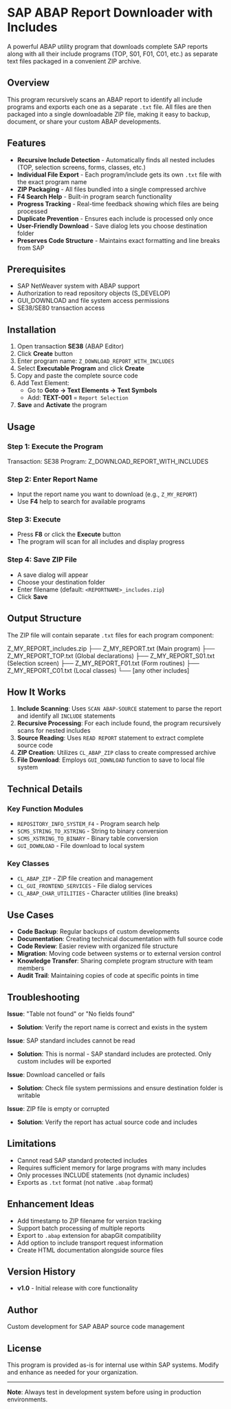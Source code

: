 # SAP ABAP Report Downloader with Includes

A powerful ABAP utility program that downloads complete SAP reports along with all their include programs (TOP, S01, F01, C01, etc.) as separate text files packaged in a convenient ZIP archive.

## Overview

This program recursively scans an ABAP report to identify all include programs and exports each one as a separate `.txt` file. All files are then packaged into a single downloadable ZIP file, making it easy to backup, document, or share your custom ABAP developments.

## Features

- **Recursive Include Detection** - Automatically finds all nested includes (TOP, selection screens, forms, classes, etc.)
- **Individual File Export** - Each program/include gets its own `.txt` file with the exact program name
- **ZIP Packaging** - All files bundled into a single compressed archive
- **F4 Search Help** - Built-in program search functionality
- **Progress Tracking** - Real-time feedback showing which files are being processed
- **Duplicate Prevention** - Ensures each include is processed only once
- **User-Friendly Download** - Save dialog lets you choose destination folder
- **Preserves Code Structure** - Maintains exact formatting and line breaks from SAP

## Prerequisites

- SAP NetWeaver system with ABAP support
- Authorization to read repository objects (S_DEVELOP)
- GUI_DOWNLOAD and file system access permissions
- SE38/SE80 transaction access

## Installation

1. Open transaction **SE38** (ABAP Editor)
2. Click **Create** button
3. Enter program name: `Z_DOWNLOAD_REPORT_WITH_INCLUDES`
4. Select **Executable Program** and click **Create**
5. Copy and paste the complete source code
6. Add Text Element:
   - Go to **Goto → Text Elements → Text Symbols**
   - Add: **TEXT-001** = `Report Selection`
7. **Save** and **Activate** the program

## Usage

### Step 1: Execute the Program

Transaction: SE38
Program: Z_DOWNLOAD_REPORT_WITH_INCLUDES


### Step 2: Enter Report Name
- Input the report name you want to download (e.g., `Z_MY_REPORT`)
- Use **F4** help to search for available programs

### Step 3: Execute
- Press **F8** or click the **Execute** button
- The program will scan for all includes and display progress

### Step 4: Save ZIP File
- A save dialog will appear
- Choose your destination folder
- Enter filename (default: `<REPORTNAME>_includes.zip`)
- Click **Save**

## Output Structure

The ZIP file will contain separate `.txt` files for each program component:

Z_MY_REPORT_includes.zip
├── Z_MY_REPORT.txt (Main program)
├── Z_MY_REPORT_TOP.txt (Global declarations)
├── Z_MY_REPORT_S01.txt (Selection screen)
├── Z_MY_REPORT_F01.txt (Form routines)
├── Z_MY_REPORT_C01.txt (Local classes)
└── [any other includes]


## How It Works

1. **Include Scanning**: Uses `SCAN ABAP-SOURCE` statement to parse the report and identify all `INCLUDE` statements
2. **Recursive Processing**: For each include found, the program recursively scans for nested includes
3. **Source Reading**: Uses `READ REPORT` statement to extract complete source code
4. **ZIP Creation**: Utilizes `CL_ABAP_ZIP` class to create compressed archive
5. **File Download**: Employs `GUI_DOWNLOAD` function to save to local file system

## Technical Details

### Key Function Modules
- `REPOSITORY_INFO_SYSTEM_F4` - Program search help
- `SCMS_STRING_TO_XSTRING` - String to binary conversion
- `SCMS_XSTRING_TO_BINARY` - Binary table conversion
- `GUI_DOWNLOAD` - File download to local system

### Key Classes
- `CL_ABAP_ZIP` - ZIP file creation and management
- `CL_GUI_FRONTEND_SERVICES` - File dialog services
- `CL_ABAP_CHAR_UTILITIES` - Character utilities (line breaks)

## Use Cases

- **Code Backup**: Regular backups of custom developments
- **Documentation**: Creating technical documentation with full source code
- **Code Review**: Easier review with organized file structure
- **Migration**: Moving code between systems or to external version control
- **Knowledge Transfer**: Sharing complete program structure with team members
- **Audit Trail**: Maintaining copies of code at specific points in time

## Troubleshooting

**Issue**: "Table not found" or "No fields found"
- **Solution**: Verify the report name is correct and exists in the system

**Issue**: SAP standard includes cannot be read
- **Solution**: This is normal - SAP standard includes are protected. Only custom includes will be exported

**Issue**: Download cancelled or fails
- **Solution**: Check file system permissions and ensure destination folder is writable

**Issue**: ZIP file is empty or corrupted
- **Solution**: Verify the report has actual source code and includes

## Limitations

- Cannot read SAP standard protected includes
- Requires sufficient memory for large programs with many includes
- Only processes INCLUDE statements (not dynamic includes)
- Exports as `.txt` format (not native `.abap` format)

## Enhancement Ideas

- Add timestamp to ZIP filename for version tracking
- Support batch processing of multiple reports
- Export to `.abap` extension for abapGit compatibility
- Add option to include transport request information
- Create HTML documentation alongside source files

## Version History

- **v1.0** - Initial release with core functionality

## Author

Custom development for SAP ABAP source code management

## License

This program is provided as-is for internal use within SAP systems. Modify and enhance as needed for your organization.

---

**Note**: Always test in development system before using in production environments.
